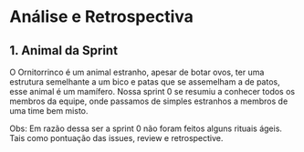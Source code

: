  # Análise e Retrospectiva
 ## 1. Animal da Sprint
   O Ornitorrinco é um animal estranho, apesar de botar ovos, ter uma estrutura semelhante a um bico e patas que se assemelham a de patos, esse animal é um mamífero. Nossa sprint 0 se resumiu a conhecer todos os membros da equipe, onde passamos de simples estranhos a membros de uma time bem misto.

  Obs: Em razão dessa ser a sprint 0 não foram feitos alguns rituais ágeis. Tais como pontuação das issues, review e retrospective.